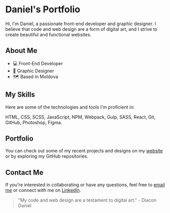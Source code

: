 # Daniel's Portfolio

Hi, I'm Daniel, a passionate front-end developer and graphic designer. I believe that code and web design are a form of digital art, and I strive to create beautiful and functional websites.

## About Me

- :computer: Front-End Developer
- :art: Graphic Designer
- :world_map: Based in Moldova
  
## My Skills

Here are some of the technologies and tools I'm proficient in:

HTML, CSS, SCSS, JavaScript, NPM, Webpack, Gulp, SASS, React, Git, GitHub, Photoshop, Figma.

## Portfolio

You can check out some of my recent projects and designs on my [website](https://www.daniel-diacon.online) or by exploring my GitHub repositories.

## Contact Me

If you're interested in collaborating or have any questions, feel free to [email me](mailto:daniell.diacon@email.com) or connect with me on [LinkedIn](https://www.linkedin.com/in/daniel-diacon-72b421264/).

> "My code and web design are a testament to digital art." - Diacon Daniel

